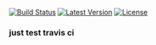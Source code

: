 [![Build Status](https://travis-ci.org/qct/travis-demo.svg?branch=master)](https://travis-ci.org/qct/travis-demo)
[![Latest Version](http://img.shields.io/badge/latest-1.0.0-brightgreen.svg)](https://github.com/qct/travis-demo/releases/tag/v1.0.0)
[![License](http://img.shields.io/badge/license-apache%202-brightgreen.svg)](https://github.com/qct/travis-demo/blob/master/LICENSE)

### just test travis ci